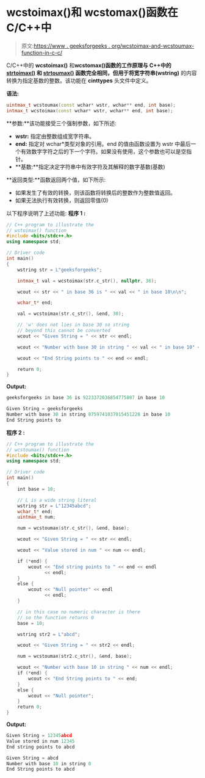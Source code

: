 # wcstoimax()和 wcstomax()函数在 C/C++中

> 原文:[https://www . geeksforgeeks . org/wcstoimax-and-wcstoumax-function-in-c-c/](https://www.geeksforgeeks.org/wcstoimax-and-wcstoumax-function-in-c-c/)

C/C++中的 **wcstoimax()** 和**wcstomax()**函数的工作原理与 C++中的 [strtoimax()](https://www.geeksforgeeks.org/strtoimax-function-in-c/) 和 [strtoumax()](https://www.geeksforgeeks.org/strtoumax-function-in-c/) 函数完全相同，但用于将**宽字符串(wstring)** 的内容转换为指定基数的整数。该功能在 **cinttypes** 头文件中定义。

**语法:**

```cpp
uintmax_t wcstoumax(const wchar* wstr, wchar** end, int base);
intmax_t wcstoimax(const wchar* wstr, wchar** end, int base);

```

**参数:**该功能接受三个强制参数，如下所述:

*   **wstr:** 指定由整数组成宽字符串。
*   **end:** 指定对 wchar*类型对象的引用。end 的值由函数设置为 wstr 中最后一个有效数字字符之后的下一个字符。如果没有使用，这个参数也可以是空指针。
*   **基数:**指定决定字符串中有效字符及其解释的数字基数(基数)

**返回类型:**函数返回两个值，如下所示:

*   如果发生了有效的转换，则该函数将转换后的整数作为整数值返回。
*   如果无法执行有效转换，则返回零值(0)

以下程序说明了上述功能:
**程序 1 :**

```cpp
// C++ program to illustrate the
// wstoimax() function
#include <bits/stdc++.h>
using namespace std;

// Driver code
int main()
{
    wstring str = L"geeksforgeeks";

    intmax_t val = wcstoimax(str.c_str(), nullptr, 36);

    wcout << str << " in base 36 is " << val << " in base 10\n\n";

    wchar_t* end;

    val = wcstoimax(str.c_str(), &end, 30);

    // 'w' does not lies in base 30 so string
    // beyond this cannot be converted
    wcout << "Given String = " << str << endl;

    wcout << "Number with base 30 in string " << val << " in base 10" << endl;

    wcout << "End String points to " << end << endl;

    return 0;
}
```

**Output:**

```cpp
geeksforgeeks in base 36 is 9223372036854775807 in base 10

Given String = geeksforgeeks
Number with base 30 in string 8759741037015451228 in base 10
End String points to

```

**程序 2 :**

```cpp
// C++ program to illustrate the
// wcstoumax() function
#include <bits/stdc++.h>
using namespace std;

// Driver code
int main()
{
    int base = 10;

    // L is a wide string literal
    wstring str = L"12345abcd";
    wchar_t* end;
    uintmax_t num;

    num = wcstoumax(str.c_str(), &end, base);

    wcout << "Given String = " << str << endl;

    wcout << "Value stored in num " << num << endl;

    if (*end) {
        wcout << "End string points to " << end << endl
              << endl;
    }
    else {
        wcout << "Null pointer" << endl
              << endl;
    }

    // in this case no numeric character is there
    // so the function returns 0
    base = 10;

    wstring str2 = L"abcd";

    wcout << "Given String = " << str2 << endl;

    num = wcstoumax(str2.c_str(), &end, base);

    wcout << "Number with base 10 in string " << num << endl;
    if (*end) {
        wcout << "End String points to " << end;
    }
    else {
        wcout << "Null pointer";
    }
    return 0;
}
```

**Output:**

```cpp
Given String = 12345abcd
Value stored in num 12345
End string points to abcd

Given String = abcd
Number with base 10 in string 0
End String points to abcd

```